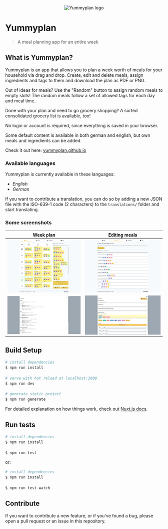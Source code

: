 <p align="center">
    <img src="doc/logo_text_small.png" alt="Yummyplan logo">
</p>

# Yummyplan

> A meal planning app for an entire week

## What is Yummyplan?

Yummyplan is an app that allows you to plan a week worth of meals for your household via drag and drop. Create, edit 
and delete meals, assign ingredients and tags to them and download the plan as PDF or PNG. 

Out of ideas for meals? Use the "Random" button to assign random meals to empty slots! The random meals follow a set of 
allowed tags for each day and meal time.

Done with your plan and need to go grocery shopping? A sorted consolidated grocery list is available, too!

No login or account is required, since everything is saved in your browser.

Some default content is available in both german and english, but own meals and ingredients can be added.

Check it out here: [yummyplan.github.io](https://yummyplan.github.io)

### Available languages

Yummyplan is currently available in these languages:

 - *English*
 - *German*

If you want to contribute a translation, you can do so by adding a new JSON file with the ISO-639-1 code (2 characters) to the `translations/` folder and start translating.

### Some screenshots

| Week plan                                                                    | Editing meals                                                              |
| ---------------------------------------------------------------------------- | -------------------------------------------------------------------------- |
| [![A filled out week plan](./doc/weekplan.png)](./doc/weekplan.png)          | [![Overview of all meals](./doc/mealoverview.png)](./doc/mealoverview.png) |
| [![Consolidated grocery list](./doc/grocerylist.png)](./doc/grocerylist.png) | [![Edit modal for meals](./doc/editmeal.png)](./doc/editmeal.png)          |

## Build Setup

```bash
# install dependencies
$ npm run install

# serve with hot reload at localhost:3000
$ npm run dev

# generate static project
$ npm run generate
```

For detailed explanation on how things work, check out [Nuxt.js docs](https://nuxtjs.org).

## Run tests

```bash
# install dependencies
$ npm run install

$ npm run test
```

or:

```bash
# install dependencies
$ npm run install

$ npm run test-watch
```

## Contribute

If you want to contribute a new feature, or if you've found a bug, please open a pull request or an issue in this repository.
